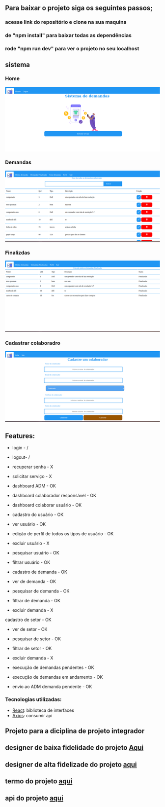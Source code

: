 ## Para baixar o projeto siga os seguintes passos; 
### acesse link do repositório e clone na sua maquina
### de "npm install" para baixar todas as dependências 
### rode "npm run dev" para ver o projeto no seu localhost

## sistema 

### Home
<img src="./home.png"/>

### Demandas
<img src="./demandas.png"/>

### Finalizdas
<img src="./finalizadas.png"/>

### Cadastrar colaboradro
<img src="./cadColaborador.png"/>

## Features:

* login - /
* logout- /
* recuperar senha - X
* solicitar serviço - X

* dashboard ADM - OK
* dashboard colaborador responsável - OK
* dashboard colaborar usuário - OK

* cadastro do usuário - OK
* ver usuário - OK
* edição de perfil de todos os tipos de usuário - OK
* excluir  usuário - X
* pesquisar usuário  - OK
* filtrar usuário  - OK

* cadastro de demanda - OK
* ver de demanda - OK
* pesquisar de demanda - OK
* filtrar de demanda - OK
* excluir  demanda - X

cadastro de setor - OK
* ver de setor - OK
* pesquisar de setor - OK
* filtrar de setor - OK
* excluir  demanda - X

* execução de demandas pendentes  - OK
* execução de demandas em andamento  - OK
* envio ao ADM demanda pendente - OK


### Tecnologias utilizadas:


* [React](https://pt-br.legacy.reactjs.org/docs/getting-started.html): biblioteca de interfaces
* [Axios](https://axios-http.com/ptbr/docs/intro): consumir api
## Projeto para a diciplina de projeto integrador

## designer de baixa fidelidade do projeto <a href='https://www.figma.com/file/4UhqLkG3d6X2pVzQiIdVNh/Untitled?node-id=0%3A1&t=FxCvtT3gVlNmIHoR-0'>Aqui</a>
## designer de alta fidelizade do projeto <a href='https://www.figma.com/file/RiwZHdRDWFkja1suAZRDZr/DEMANDA-DE-SERVI%C3%87OS-E-MATERIAIS?node-id=6-6&t=qET8nXZ5chtM3Xi2-0'>aqui</a>
## termo do projeto <a href=''>aqui</a>
## api do projeto <a href=''>aqui</a>
